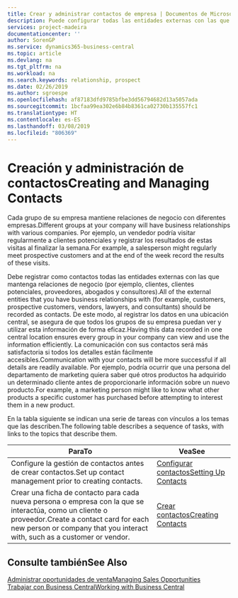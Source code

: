 ```yaml
---
title: Crear y administrar contactos de empresa | Documentos de Microsoft
description: Puede configurar todas las entidades externas con las que mantenga una relación de negocio (por ejemplo clientes potenciales, clientes, proveedores y consultores) como contactos.
services: project-madeira
documentationcenter: ''
author: SorenGP
ms.service: dynamics365-business-central
ms.topic: article
ms.devlang: na
ms.tgt_pltfrm: na
ms.workload: na
ms.search.keywords: relationship, prospect
ms.date: 02/26/2019
ms.author: sgroespe
ms.openlocfilehash: af87183dfd9785bfbe3dd56794682d13a5057ada
ms.sourcegitcommit: 1bcfaa99ea302e6b84b8361ca02730b135557fc1
ms.translationtype: HT
ms.contentlocale: es-ES
ms.lasthandoff: 03/08/2019
ms.locfileid: "806369"
---
```

# <a name="creating-and-managing-contacts"></a><span data-ttu-id="a194b-103">Creación y administración de contactos</span><span class="sxs-lookup"><span data-stu-id="a194b-103">Creating and Managing Contacts</span></span>
<span data-ttu-id="a194b-104">Cada grupo de su empresa mantiene relaciones de negocio con diferentes empresas.</span><span class="sxs-lookup"><span data-stu-id="a194b-104">Different groups at your company will have business relationships with various companies.</span></span> <span data-ttu-id="a194b-105">Por ejemplo, un vendedor podría visitar regularmente a clientes potenciales y registrar los resultados de estas visitas al finalizar la semana.</span><span class="sxs-lookup"><span data-stu-id="a194b-105">For example, a salesperson might regularly meet prospective customers and at the end of the week record the results of these visits.</span></span>

<span data-ttu-id="a194b-106">Debe registrar como contactos todas las entidades externas con las que mantenga relaciones de negocio (por ejemplo, clientes, clientes potenciales, proveedores, abogados y consultores).</span><span class="sxs-lookup"><span data-stu-id="a194b-106">All of the external entities that you have business relationships with (for example, customers, prospective customers, vendors, lawyers, and consultants) should be recorded as contacts.</span></span> <span data-ttu-id="a194b-107">De este modo, al registrar los datos en una ubicación central, se asegura de que todos los grupos de su empresa puedan ver y utilizar esta información de forma eficaz.</span><span class="sxs-lookup"><span data-stu-id="a194b-107">Having this data recorded in one central location ensures every group in your company can view and use the information efficiently.</span></span> <span data-ttu-id="a194b-108">La comunicación con sus contactos será más satisfactoria si todos los detalles están fácilmente accesibles.</span><span class="sxs-lookup"><span data-stu-id="a194b-108">Communication with your contacts will be more successful if all details are readily available.</span></span> <span data-ttu-id="a194b-109">Por ejemplo, podría ocurrir que una persona del departamento de marketing quiera saber qué otros productos ha adquirido un determinado cliente antes de proporcionarle información sobre un nuevo producto.</span><span class="sxs-lookup"><span data-stu-id="a194b-109">For example, a marketing person might like to know what other products a specific customer has purchased before attempting to interest them in a new product.</span></span>

<span data-ttu-id="a194b-110">En la tabla siguiente se indican una serie de tareas con vínculos a los temas que las describen.</span><span class="sxs-lookup"><span data-stu-id="a194b-110">The following table describes a sequence of tasks, with links to the topics that describe them.</span></span>

| <span data-ttu-id="a194b-111">Para</span><span class="sxs-lookup"><span data-stu-id="a194b-111">To</span></span> | <span data-ttu-id="a194b-112">Vea</span><span class="sxs-lookup"><span data-stu-id="a194b-112">See</span></span> |
| --- | --- |
| <span data-ttu-id="a194b-113">Configure la gestión de contactos antes de crear contactos.</span><span class="sxs-lookup"><span data-stu-id="a194b-113">Set up contact management prior to creating contacts.</span></span> |[<span data-ttu-id="a194b-114">Configurar contactos</span><span class="sxs-lookup"><span data-stu-id="a194b-114">Setting Up Contacts</span></span>](marketing-setup-contacts.md) |
| <span data-ttu-id="a194b-115">Crear una ficha de contacto para cada nueva persona o empresa con la que se interactúa, como un cliente o proveedor.</span><span class="sxs-lookup"><span data-stu-id="a194b-115">Create a contact card for each new person or company that you interact with, such as a customer or vendor.</span></span> |[<span data-ttu-id="a194b-116">Crear contactos</span><span class="sxs-lookup"><span data-stu-id="a194b-116">Creating Contacts</span></span>](marketing-create-contact-companies.md) |

## <a name="see-also"></a><span data-ttu-id="a194b-117">Consulte también</span><span class="sxs-lookup"><span data-stu-id="a194b-117">See Also</span></span>
[<span data-ttu-id="a194b-118">Administrar oportunidades de venta</span><span class="sxs-lookup"><span data-stu-id="a194b-118">Managing Sales Opportunities</span></span>](marketing-manage-sales-opportunities.md)  
[<span data-ttu-id="a194b-119">Trabajar con Business Central</span><span class="sxs-lookup"><span data-stu-id="a194b-119">Working with Business Central</span></span>](ui-work-product.md)  
